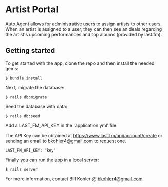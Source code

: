 # Artist Portal

Auto Agent allows for administrative users to assign artists to other users.
When an artist is assigned to a user, they can then see an deals regarding the
artist's upcoming performances and top albums (provided by last.fm).

## Getting started

To get started with the app, clone the repo and then install the needed gems:

```
$ bundle install
```

Next, migrate the database:

```
$ rails db:migrate
```

Seed the database with data:

```
$ rails db:seed
```

Add a LAST_FM_API_KEY in the 'application.yml' file

The API Key can be obtained at https://www.last.fm/api/account/create or
sending an email to bkohler4@gmail.com to request one.

```
LAST_FM_API_KEY: "key"
```

Finally you can run the app in a local server:

```
$ rails server
```

For more information, contact Bill Kohler @ bkohler4@gmail.com

